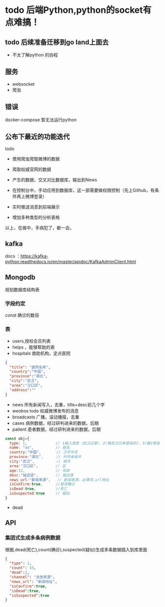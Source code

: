 # todo 后端Python,python的socket有点难搞！


## todo 后续准备迁移到go land上面去

- 不太了解python 的协程

## 服务

- websocket
- 爬虫

## 错误
docker-compose 暂无法运行python


## 公布下最近的功能迭代
todo 
- 使用爬虫爬取微博的数据
- 爬取权威官网的数据

- 产生的数据，交叉对比数据库，输出到News
- 在控制台中，手动应用到数据库，这一部需要做权限控制（先上Github，有条件再上微博登录）

- 实时推送消息到前端展示

- 增加多种类型的分析表格

以上，在做中，手病犯了，歇一会。

## kafka

docs ：https://kafka-python.readthedocs.io/en/master/apidoc/KafkaAdminClient.html 


## Mongodb

规划数据库结构表

### 字段约定
const 确诊的数目
### 表
- users,授权会员列表
- helps ，能够帮助的表
- hospitals 救助机构，定点医院
```json
{ 
  "title": "医院名称",
  "country":"中国",
  "province":"湖北", 
  "city":"武汉",     
  "area":"汉口区",    
  "address":""
}
```
- news 所有新闻写入，去重，title+desc前几个字
- weobos todo 权威微博发布的消息
- broadcasts 广播，滚动播报，去重
- cases 病例数据，经过研判进来的数据，后期
- patient 患者数据，经过研判进来的数据，后期
```js
const obj={
  type: 1,             // 1输入类型（武汉过来）、2(被武汉过来感染的)、3(被2感染的)、-1(未知),
  name: "xx",          // 姓名
  country:"中国",       // 汉字中文
  province:"湖北",      // 州市省级市
  city:"武汉",          // 城市
  area:"汉口区",        // 区
  age:12,              // 年龄
  desc:"描述语",        // 描述语
  news_url:"新闻来源",   // 新闻来源，必填项,url地址
  isConfirm:true,      //是否确诊
  isDead:true,         //死亡
  isSuspected:true     // 疑似
}
```
- dead 


## API

### 集团式生成多条病例数据
根据,dead(死亡),count(确诊),suspected(疑似)生成多条数据插入到库里面
```json
{
  "type": 1,
  "count": 33,
  "dead":2,
  "channel": "消息来源",
  "news_url": "新闻地址",
  "isConfirm":true,     
  "isDead":true,        
  "isSuspected":true 
}
```
